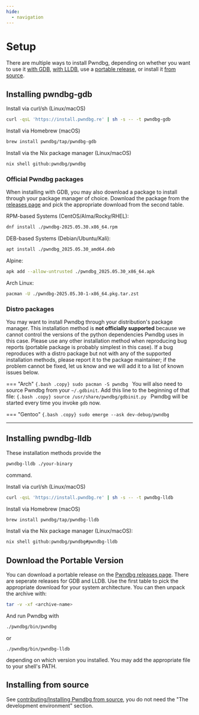 ```yaml
---
hide:
  - navigation
---
```


# Setup

There are multiple ways to install Pwndbg, depending on whether you want to use it [with GDB](#installing-pwndbg-gdb), [with LLDB](#installing-pwndbg-lldb), use a [portable release](#download-the-portable-version), or install it [from source](#installing-from-source).

## Installing pwndbg-gdb
Install via curl/sh (Linux/macOS)
```{.bash .copy}
curl -qsL 'https://install.pwndbg.re' | sh -s -- -t pwndbg-gdb
```
Install via Homebrew (macOS)
```{.bash .copy}
brew install pwndbg/tap/pwndbg-gdb
```
Install via the Nix package manager (Linux/macOS)
```{.bash .copy}
nix shell github:pwndbg/pwndbg
```
### Official Pwndbg packages
When installing with GDB, you may also download a package to install through your package manager of choice. Download the package from the [releases page](https://github.com/pwndbg/pwndbg/releases) and pick the appropriate download from the second table.

RPM-based Systems (CentOS/Alma/Rocky/RHEL):
```{.bash .copy}
dnf install ./pwndbg-2025.05.30.x86_64.rpm
```
DEB-based Systems (Debian/Ubuntu/Kali):
```{.bash .copy}
apt install ./pwndbg_2025.05.30_amd64.deb
```
Alpine:
```{.bash .copy}
apk add --allow-untrusted ./pwndbg_2025.05.30_x86_64.apk
```
Arch Linux:
```{.bash .copy}
pacman -U ./pwndbg-2025.05.30-1-x86_64.pkg.tar.zst
```
### Distro packages
You may want to install Pwndbg through your distribution's package manager. This installation method is **not officially supported** because we cannot control the versions of the python dependencies Pwndbg uses in this case. Please use any other installation method when reproducing bug reports (portable package is probably simplest in this case). If a bug reproduces with a distro package but not with any of the supported installation methods, please report it to the package maintainer; if the problem cannot be fixed, let us know and we will add it to a list of known issues below.

=== "Arch"
    ```{.bash .copy}
    sudo pacman -S pwndbg
    ```
    You will also need to source Pwndbg from your `~/.gdbinit`. Add this line to the beginning of that file:
    ```{.bash .copy}
    source /usr/share/pwndbg/gdbinit.py
    ```
    Pwndbg will be started every time you invoke `gdb` now.

=== "Gentoo"
    ```{.bash .copy}
    sudo emerge --ask dev-debug/pwndbg
    ```

----

## Installing pwndbg-lldb
These installation methods provide the
```{.bash .copy}
pwndbg-lldb ./your-binary
```
command.

Install via curl/sh (Linux/macOS)
```{.bash .copy}
curl -qsL 'https://install.pwndbg.re' | sh -s -- -t pwndbg-lldb
```
Install via Homebrew (macOS)
```{.bash .copy}
brew install pwndbg/tap/pwndbg-lldb
```
Install via the Nix package manager (Linux/macOS):
```{.bash .copy}
nix shell github:pwndbg/pwndbg#pwndbg-lldb
```

## Download the Portable Version
You can download a portable release on the [Pwndbg releases page](https://github.com/pwndbg/pwndbg/releases). There are seperate releases for GDB and LLDB. Use the first table to pick the appropriate download for your system architecture. You can then unpack the archive with:
```{.bash .copy}
tar -v -xf <archive-name>
```
And run Pwndbg with
```bash
./pwndbg/bin/pwndbg
```
or
```
./pwndbg/bin/pwndbg-lldb
```
depending on which version you installed. You may add the appropriate file to your shell's PATH.

## Installing from source
See [contributing/Installing Pwndbg from source](contributing/setup-pwndbg-dev.md#installing-pwndbg-from-source), you do not need the "The development environment" section.
